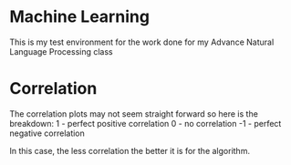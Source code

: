 # Machine Learning
This is my test environment for the work done for my Advance Natural Language Processing class


# Correlation
The correlation plots may not seem straight forward so here is the breakdown:
1 - perfect positive correlation
0 - no correlation
-1 - perfect negative correlation

In this case, the less correlation the better it is for the algorithm.  